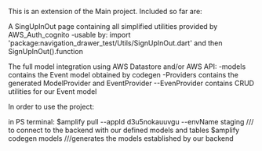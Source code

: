 This is an extension of the Main project.
Included so far are:

A SingUpInOut page containing all simplified utilities provided by AWS_Auth_cognito
-usable by: import 'package:navigation_drawer_test/Utils/SignUpInOut.dart' and then SignUpInOut().function

The full model integration using AWS Datastore and/or AWS API:
-models contains the Event model obtained by codegen
-Providers contains the generated ModelProvider and EventProvider
--EvenProvider contains CRUD utilities for our Event model

In order to use the project:

in PS terminal:
$amplify pull --appId d3u5nokauuvgu --envName staging /// to connect to the backend with our 
        defined models and tables
$amplify codegen models ///generates the models established by our backend